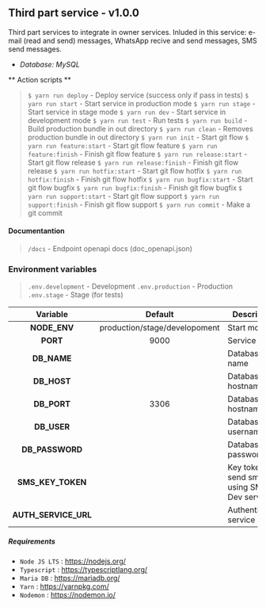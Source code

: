 ## Third part service - v1.0.0

Third part services to integrate in owner services. Inluded in this service: e-mail (read and send) messages, WhatsApp recive and send messages, SMS send messages.

- *Database: MySQL*

** Action scripts **
> `$ yarn run deploy` - Deploy service (success only if pass in tests)
> `$ yarn run start` - Start service in production mode
> `$ yarn run stage` - Start service in stage mode
> `$ yarn run dev` - Start service in development mode
> `$ yarn run test` - Run tests
> `$ yarn run build` - Build production bundle in out directory 
> `$ yarn run clean` - Removes production bundle in out directory
> `$ yarn run init` - Start git flow
> `$ yarn run feature:start` - Start git flow feature
> `$ yarn run feature:finish` - Finish git flow feature
> `$ yarn run release:start` - Start git flow release
> `$ yarn run release:finish` - Finish git flow release
> `$ yarn run hotfix:start` - Start git flow hotfix
> `$ yarn run hotfix:finish` - Finish git flow hotfix
> `$ yarn run bugfix:start` - Start git flow bugfix
> `$ yarn run bugfix:finish` - Finish git flow bugfix
> `$ yarn run support:start` - Start git flow support
> `$ yarn run support:finish` - Finish git flow support
> `$ yarn run commit` - Make a git commit

#### Documentantion
> `/docs` - Endpoint openapi docs (doc_openapi.json)

### Environment variables
> `.env.development` - Development
> `.env.production` - Production
> `.env.stage` - Stage (for tests)

|Variable            |Default                      |Description                                |
|:------------------:|:---------------------------:|-------------------------------------------|
|**NODE_ENV**        |production/stage/developoment|Start mode                                 |
|**PORT**            |9000                         |Service port                               |
|**DB_NAME**         |                             |Database name                              |
|**DB_HOST**         |                             |Database hostname                          |
|**DB_PORT**         |3306                         |Database hostname                          |
|**DB_USER**         |                             |Database username                          |
|**DB_PASSWORD**     |                             |Database password                          |
|**SMS_KEY_TOKEN**   |                             |Key token to send sms using SMS Dev service|
|**AUTH_SERVICE_URL**|                             |Authentication service url|

##### Requirements
- `Node JS LTS` : <https://nodejs.org/> 
- `Typescript` : <https://typescriptlang.org/> 
- `Maria DB` : <https://mariadb.org/> 
- `Yarn` : <https://yarnpkg.com/> 
- `Nodemon` : <https://nodemon.io/> 